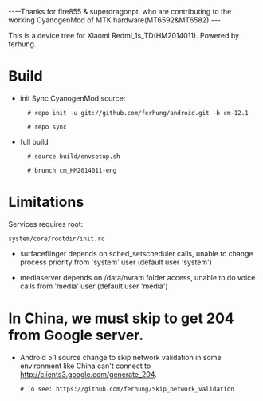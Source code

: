 ----Thanks for fire855 & superdragonpt, who are contributing to the working CyanogenMod of MTK hardware(MT6592&MT6582).---

This is a device tree for Xiaomi Redmi_1s_TD(HM2014011). Powered by ferhung.
# Build

* init
  Sync CyanogenMod source:

        # repo init -u git://github.com/ferhung/android.git -b cm-12.1
        
        # repo sync

* full build
        
        # source build/envsetup.sh

        # brunch cm_HM2014011-eng

# Limitations

Services requires root:

`system/core/rootdir/init.rc`

  * surfaceflinger depends on sched_setscheduler calls, unable to change process priority from 'system' user (default user 'system')

  * mediaserver depends on /data/nvram folder access, unable to do voice calls from 'media' user (default user 'media')

# In China, we must skip to get 204 from Google server.
  * Android 5.1 source change to skip network validation in some environment like China can't connect to http://clients3.google.com/generate_204.

        # To see: https://github.com/ferhung/Skip_network_validation
